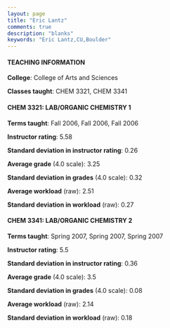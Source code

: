 ```yaml
---
layout: page
title: "Eric Lantz" 
comments: true
description: "blanks"
keywords: "Eric Lantz,CU,Boulder"
---
```

<head>
<script src="https://ajax.googleapis.com/ajax/libs/jquery/2.1.3/jquery.min.js"></script>
<script src="https://dl.dropboxusercontent.com/s/pc42nxpaw1ea4o9/highcharts.js?dl=0"></script>
<!-- <script src="../assets/js/highcharts.js"></script> -->
<style type="text/css">@font-face {
	font-family: "Bebas Neue";
	src: url(https://www.filehosting.org/file/details/544349/BebasNeue Regular.otf) format("opentype");
	}
	h1.Bebas { 
		font-family: "Bebas Neue", Verdana, Tahoma;
	}
</style>
</head>
	   
#### TEACHING INFORMATION

**College**: College of Arts and Sciences

**Classes taught**: CHEM 3321, CHEM 3341

#### CHEM 3321: LAB/ORGANIC CHEMISTRY 1

**Terms taught**: Fall 2006, Fall 2006, Fall 2006

**Instructor rating**: 5.58

**Standard deviation in instructor rating**: 0.26

**Average grade** (4.0 scale): 3.25

**Standard deviation in grades** (4.0 scale): 0.32

**Average workload** (raw): 2.51

**Standard deviation in workload** (raw): 0.27

#### CHEM 3341: LAB/ORGANIC CHEMISTRY 2

**Terms taught**: Spring 2007, Spring 2007, Spring 2007

**Instructor rating**: 5.5

**Standard deviation in instructor rating**: 0.36

**Average grade** (4.0 scale): 3.5

**Standard deviation in grades** (4.0 scale): 0.08

**Average workload** (raw): 2.14

**Standard deviation in workload** (raw): 0.18

